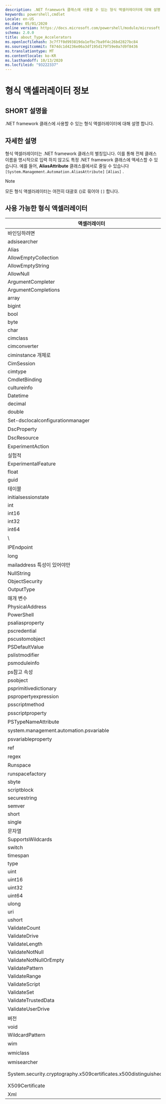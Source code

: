 ```yaml
---
description: .NET framework 클래스에 사용할 수 있는 형식 액셀러레이터에 대해 설명 합니다.
keywords: powershell,cmdlet
Locale: en-US
ms.date: 05/01/2020
online version: https://docs.microsoft.com/powershell/module/microsoft.powershell.core/about/about_type_accelerators?view=powershell-7.1&WT.mc_id=ps-gethelp
schema: 2.0.0
title: about_Type_Accelerators
ms.openlocfilehash: 3c7f7f0d993819da1efbc7ba9f4c26bd2827bc84
ms.sourcegitcommit: f874dc1d4236e06a3df195d179f59e0a7d9f8436
ms.translationtype: MT
ms.contentlocale: ko-KR
ms.lasthandoff: 10/13/2020
ms.locfileid: "93222337"
---
```

# <a name="about-type-accelerators"></a>형식 액셀러레이터 정보

## <a name="short-desription"></a>SHORT 설명을
.NET framework 클래스에 사용할 수 있는 형식 액셀러레이터에 대해 설명 합니다.

## <a name="long-description"></a>자세한 설명

형식 액셀러레이터는 .NET framework 클래스의 별칭입니다. 이를 통해 전체 클래스 이름을 명시적으로 입력 하지 않고도 특정 .NET framework 클래스에 액세스할 수 있습니다. 예를 들어, **AliasAttribute** 클래스를에서로 줄일 수 있습니다 `[System.Management.Automation.AliasAttribute]` `[Alias]` .

> [!NOTE]
> 모든 형식 액셀러레이터는 여전히 대괄호 ()로 묶어야 `[]` 합니다.

## <a name="available-type-accelerators"></a>사용 가능한 형식 액셀러레이터

|        액셀러레이터          |                           전체 클래스 이름                           |
|---------------------------- | ------------------------------------------------------------------- |
|바인딩하려면                         | DirectoryServices                             |
|adsisearcher                 | DirectoryServices                          |
|Alias                        | AliasAttribute.                         |
|AllowEmptyCollection         | AllowEmptyCollectionAttribute.          |
|AllowEmptyString             | AllowEmptyStringAttribute.              |
|AllowNull                    | System.object. AllowNullAttribute                     |
|ArgumentCompleter            | ArgumentCompleterAttribute.             |
|ArgumentCompletions          | ArgumentCompletionsAttribute.           |
|array                        | System.Array                                                        |
|bigint                       | BigInteger                                          |
|bool                         | System.Boolean                                                      |
|byte                         | System.Byte                                                         |
|char                         | System.Char                                                         |
|cimclass                     | CimClass.                        |
|cimconverter                 | CimConverter.                    |
|ciminstance 개체로                  | Ciminstance 개체로.                     |
|CimSession                   | Microsoft.Management.Infrastructure.CimSession                      |
|cimtype                      | CimType.                         |
|CmdletBinding                | System.web. CmdletBindingAttribute                 |
|cultureinfo                  | System.object. CultureInfo                                    |
|Datetime                     | System.DateTime                                                     |
|decimal                      | System.Decimal                                                      |
|double                       | System.Double                                                       |
|Set-dsclocalconfigurationmanager | System.object를 관리 합니다.  |
|DscProperty                  | DscPropertyAttribute.                   |
|DscResource                  | System.object입니다.                   |
|ExperimentAction             | ExperimentAction.                       |
|실험적                 | ExperimentalAttribute.                  |
|ExperimentalFeature          | ExperimentalFeature.                    |
|float                        | System.Single                                                       |
|guid                         | System.Guid                                                         |
|테이블                    | System.Collections.Hashtable                                        |
|initialsessionstate          | System.Management.Automation.Runspaces.InitialSessionState          |
|int                          | System.Int32                                                        |
|int16                        | System.Int16                                                        |
|int32                        | System.Int32                                                        |
|int64                        | System.Int64                                                        |
|\                    | 시스템 .Net. IPAddress                                                |
|IPEndpoint                   | 시스템 .Net. IPEndPoint                                               |
|long                         | System.Int64                                                        |
|mailaddress 특성이 있어야만                  | 시스템 .Net. 메일 주소                                         |
|NullString                   | System.object. NullString                    |
|ObjectSecurity               | Accesscontrol-namespace. ObjectSecurity                        |
|OutputType                   | OutputTypeAttribute.                    |
|매개 변수                    | System.object. ParameterAttribute                     |
|PhysicalAddress              | System.net.networkinformation. PhysicalAddress                       |
|PowerShell                   | System.object. PowerShell                             |
|psaliasproperty              | PSAliasProperty.                        |
|pscredential                 | System.object. PSCredential                           |
|pscustomobject               | System.web. PSObject                               |
|PSDefaultValue               | System.Management.Automation.PSDefaultValueAttribute                |
|pslistmodifier               | System.object. .Iiilistmodifier                         |
|psmoduleinfo                 | System.object..                           |
|ps참고 속성               | System.object 속성입니다.                         |
|psobject                     | System.web. PSObject                               |
|psprimitivedictionary        | PSPrimitiveDictionary.                  |
|pspropertyexpression         | Microsoft. PowerShell. PSPropertyExpression                  |
|psscriptmethod               | PSScriptMethod.                         |
|psscriptproperty             | System.web. n a m a 속성                       |
|PSTypeNameAttribute          | PSTypeNameAttribute.                    |
|system.management.automation.psvariable                   | System.object입니다.                             |
|psvariableproperty           | PSVariableProperty.                     |
|ref                          | System.object를 참조 하십시오.                            |
|regex                        | System.Text.RegularExpressions.Regex                                |
|Runspace                     | Runspace입니다.                     |
|runspacefactory              | Runspace. RunspaceFactory              |
|sbyte                        | System.SByte                                                        |
|scriptblock                  | System.object.                            |
|securestring                 | System.Security.SecureString                                        |
|semver                       | SemanticVersion.                        |
|short                        | System.Int16                                                        |
|single                       | System.Single                                                       |
|문자열                       | System.String                                                       |
|SupportsWildcards            | SupportsWildcardsAttribute.             |
|switch                       | System.Management.Automation.SwitchParameter                        |
|timespan                     | System.TimeSpan                                                     |
|type                         | System.Type                                                         |
|uint                         | System.UInt32                                                       |
|uint16                       | System.UInt16                                                       |
|uint32                       | System.UInt32                                                       |
|uint64                       | System.UInt64                                                       |
|ulong                        | System.UInt64                                                       |
|uri                          | System.Uri                                                          |
|ushort                       | System.UInt16                                                       |
|ValidateCount                | ValidateCountAttribute.                 |
|ValidateDrive                | System.object. ValidateDriveAttribute                 |
|ValidateLength               | ValidateLengthAttribute.                |
|ValidateNotNull              | ValidateNotNullAttribute.               |
|ValidateNotNullOrEmpty       | ValidateNotNullOrEmptyAttribute.        |
|ValidatePattern              | ValidatePatternAttribute.               |
|ValidateRange                | ValidateRangeAttribute.                 |
|ValidateScript               | ValidateScriptAttribute.                |
|ValidateSet                  | ValidateSetAttribute.                   |
|ValidateTrustedData          | ValidateTrustedDataAttribute.           |
|ValidateUserDrive            | System.web. Validateuser드라이브 특성             |
|버전                      | System.Version                                                      |
|void                         | System.Void                                                         |
|WildcardPattern              | WildcardPattern.                        |
|wim                          | System.object 개체                                  |
|wmiclass                     | System.object 클래스                                   |
|wmisearcher                  | 시스템 관리. ManagementObjectSearcher                          |
|System.security.cryptography.x509certificates.x500distinguishedname        | System.security.cryptography.x509certificates.x509certificate2. System.security.cryptography.x509certificates.x500distinguishedname |
|X509Certificate              | System.security.cryptography.x509certificates.x509certificate2입니다.       |
|Xml                          | System.Xml.XmlDocument                                              |

